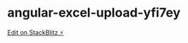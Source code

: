 # angular-excel-upload-yfi7ey

[Edit on StackBlitz ⚡️](https://stackblitz.com/edit/angular-excel-upload-yfi7ey)